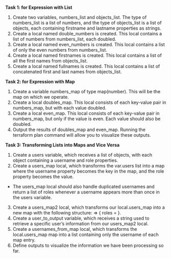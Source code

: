 **Task 1: for Expression with List**
1. Create two variables, numbers_list and objects_list. The type of numbers_list is a list of numbers, and the type of objects_list is a list of objects, each containing firstname and lastname properties as strings.
2. Create a local named double_numbers is created. This local contains a list of numbers from numbers_list, each doubled.
3. Create a local named even_numbers is created. This local contains a list of only the even numbers from numbers_list.
4. Create a local named firstnames is created. This local contains a list of all the first names from objects_list.
5. Create a local named fullnames is created. This local contains a list of concatenated first and last names from objects_list.

**Task 2: for Expression with Map**
1. Create a variable numbers_map of type map(number). This will be the map on which we operate.
2. Create a local doubles_map. This local consists of each key-value pair in numbers_map, but with each value doubled.
3. Create a local even_map. This local consists of each key-value pair in numbers_map, but only if the value is even. Each value should also be doubled.
4. Output the results of doubles_map and even_map. Running the terraform plan command will allow you to visualize these outputs.

**Task 3: Transforming Lists into Maps and Vice Versa**
1. Create a users variable, which receives a list of objects, with each object containing a username and role properties.
2. Create a users_map local, which transforms the var.users list into a map where the username property becomes the key in the map, and the role property becomes the value.
- The users_map local should also handle duplicated usernames and return a list of roles whenever a username appears more than once in the users variable.
3. Create a users_map2 local, which transforms our local.users_map into a new map with the following structure: <key> => { roles = <roles list> }.
4. Create a user_to_output variable, which receives a string used to retrieve a specific user’s information from our users_map2 local.
5. Create a usernames_from_map local, which transforms the local.users_map map into a list containing only the username of each map entry.
6. Define outputs to visualize the information we have been processing so far.


